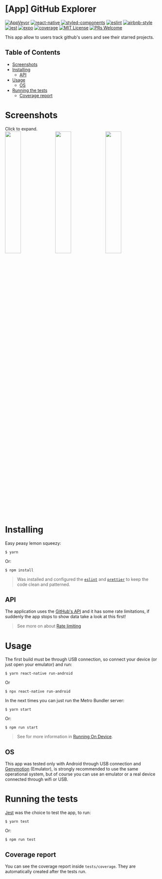 # [App] GitHub Explorer
[![AppVeyor](https://img.shields.io/appveyor/build/diegovictor/github-explorer-app?logo=appveyor&style=flat-square)](https://ci.appveyor.com/project/DiegoVictor/github-explorer-app)
[![react-native](https://img.shields.io/badge/react--native-0.72.3-61dafb?style=flat-square&logo=react)](https://reactnative.dev/)
[![styled-components](https://img.shields.io/badge/styled_components-6.0.7-db7b86?style=flat-square&logo=styled-components)](https://styled-components.com/)
[![eslint](https://img.shields.io/badge/eslint-8.47.0-4b32c3?style=flat-square&logo=eslint)](https://eslint.org/)
[![airbnb-style](https://flat.badgen.net/badge/style-guide/airbnb/ff5a5f?icon=airbnb)](https://github.com/airbnb/javascript)
[![jest](https://img.shields.io/badge/jest-29.6.2-brightgreen?style=flat-square&logo=jest)](https://jestjs.io/)
[![expo](https://img.shields.io/badge/expo-49.0.7-000000?style=flat-square&logo=expo)](https://expo.io/)
[![coverage](https://img.shields.io/codecov/c/github/diegovictor/github-explorer-app?logo=codecov&style=flat-square)](https://app.codecov.io/gh/DiegoVictor/github-explorer-app)
[![MIT License](https://img.shields.io/badge/license-MIT-green?style=flat-square)](https://raw.githubusercontent.com/DiegoVictor/github-explorer-app/main/LICENSE)
[![PRs Welcome](https://img.shields.io/badge/PRs-welcome-brightgreen.svg?style=flat-square)](http://makeapullrequest.com)<br>

This app allow to users track github's users and see their starred projects.

## Table of Contents
* [Screenshots](#screenshots)
* [Installing](#installing)
  * [API](#api)
* [Usage](#usage)
  * [OS](#os)
* [Running the tests](#running-the-tests)
  * [Coverage report](#coverage-report)

# Screenshots
Click to expand.<br>
<img src="https://raw.githubusercontent.com/DiegoVictor/github-explorer-app/main/screenshots/main.png" width="32%" />
<img src="https://raw.githubusercontent.com/DiegoVictor/github-explorer-app/main/screenshots/user.png" width="32%" />
<img src="https://raw.githubusercontent.com/DiegoVictor/github-explorer-app/main/screenshots/repo.png" width="32%" />

# Installing
Easy peasy lemon squeezy:
```
$ yarn
```
Or:
```
$ npm install
```
> Was installed and configured the [`eslint`](https://eslint.org/) and [`prettier`](https://prettier.io/) to keep the code clean and patterned.

## API
The application uses the [GitHub's API](https://developer.github.com/v3) and it has some rate limitations, if suddenly the app stops to show data take a look at this first!
> See more on about [Rate limiting](https://developer.github.com/v3/#rate-limiting)

# Usage
The first build must be through USB connection, so connect your device (or just open your emulator) and run:
```
$ yarn react-native run-android
```
Or
```
$ npx react-native run-android
```
In the next times you can just run the Metro Bundler server:
```
$ yarn start
```
Or:
```
$ npm run start
```
> See for more information in [Running On Device](https://reactnative.dev/docs/running-on-device).

## OS
This app was tested only with Android through USB connection and [Genymotion](https://www.genymotion.com/) (Emulator), is strongly recommended to use the same operational system, but of course you can use an emulator or a real device connected through wifi or USB.

# Running the tests
[Jest](https://jestjs.io/) was the choice to test the app, to run:
```
$ yarn test
```
Or:
```
$ npm run test
```

## Coverage report
You can see the coverage report inside `tests/coverage`. They are automatically created after the tests run.

